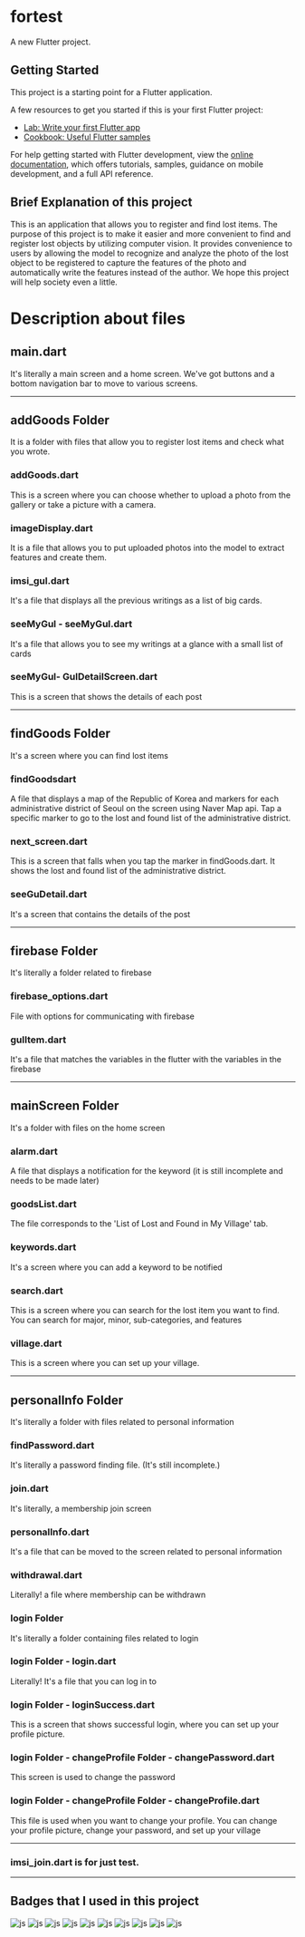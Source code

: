 # fortest

A new Flutter project.

## Getting Started

This project is a starting point for a Flutter application.

A few resources to get you started if this is your first Flutter project:

- [Lab: Write your first Flutter app](https://docs.flutter.dev/get-started/codelab)
- [Cookbook: Useful Flutter samples](https://docs.flutter.dev/cookbook)

For help getting started with Flutter development, view the
[online documentation](https://docs.flutter.dev/), which offers tutorials,
samples, guidance on mobile development, and a full API reference.

## Brief Explanation of this project

This is an application that allows you to register and find lost items.
The purpose of this project is to make it easier and more convenient to find and register lost objects by utilizing computer vision.
It provides convenience to users by allowing the model to recognize and analyze the photo of the lost object to be registered to capture the features of the photo and automatically write the features instead of the author.
We hope this project will help society even a little.

# Description about files
## main.dart
It's literally a main screen and a home screen. We've got buttons and a bottom navigation bar to move to various screens.

----------------------------------------------------
## addGoods Folder
It is a folder with files that allow you to register lost items and check what you wrote.
### addGoods.dart
This is a screen where you can choose whether to upload a photo from the gallery or take a picture with a camera.
### imageDisplay.dart
It is a file that allows you to put uploaded photos into the model to extract features and create them.
### imsi_gul.dart
It's a file that displays all the previous writings as a list of big cards.
### seeMyGul - seeMyGul.dart
It's a file that allows you to see my writings at a glance with a small list of cards
### seeMyGul- GulDetailScreen.dart
This is a screen that shows the details of each post

----------------------------------------------------
## findGoods Folder
It's a screen where you can find lost items
### findGoodsdart
A file that displays a map of the Republic of Korea and markers for each administrative district of Seoul on the screen using Naver Map api. Tap a specific marker to go to the lost and found list of the administrative district.
### next_screen.dart
This is a screen that falls when you tap the marker in findGoods.dart. It shows the lost and found list of the administrative district.
### seeGuDetail.dart
It's a screen that contains the details of the post

----------------------------------------------------
## firebase Folder
It's literally a folder related to firebase
### firebase_options.dart
File with options for communicating with firebase
### gulItem.dart
It's a file that matches the variables in the flutter with the variables in the firebase

----------------------------------------------------
## mainScreen Folder
It's a folder with files on the home screen
### alarm.dart
A file that displays a notification for the keyword (it is still incomplete and needs to be made later)
### goodsList.dart
The file corresponds to the 'List of Lost and Found in My Village' tab.
### keywords.dart
It's a screen where you can add a keyword to be notified
### search.dart
This is a screen where you can search for the lost item you want to find.
You can search for major, minor, sub-categories, and features
### village.dart
This is a screen where you can set up your village.

----------------------------------------------------
## personalInfo Folder
It's literally a folder with files related to personal information
### findPassword.dart
It's literally a password finding file. (It's still incomplete.)
### join.dart
It's literally, a membership join screen
### personalInfo.dart
It's a file that can be moved to the screen related to personal information
### withdrawal.dart
Literally! a file where membership can be withdrawn
### login Folder
It's literally a folder containing files related to login
### login Folder - login.dart
Literally! It's a file that you can log in to
### login Folder - loginSuccess.dart
This is a screen that shows successful login, where you can set up your profile picture.
### login Folder - changeProfile Folder - changePassword.dart
This screen is used to change the password
### login Folder - changeProfile Folder - changeProfile.dart
This file is used when you want to change your profile. You can change your profile picture, change your password, and set up your village

----------------------------------------------------
### imsi_join.dart is for just test.
----------------------------------------------------
## Badges that I used in this project

![js](https://img.shields.io/badge/Flutter-02569B?style=for-the-badge&logo=flutter&logoColor=white)
![js](https://img.shields.io/badge/Dart-0175C2?style=for-the-badge&logo=dart&logoColor=white)
![js](https://img.shields.io/badge/Firebase-039BE5?style=for-the-badge&logo=Firebase&logoColor=white)
![js](https://img.shields.io/badge/Powershell-2CA5E0?style=for-the-badge&logo=powershell&logoColor=white)
![js](https://img.shields.io/badge/GIT-E44C30?style=for-the-badge&logo=git&logoColor=white)
![js](https://img.shields.io/badge/Google_Cloud-4285F4?style=for-the-badge&logo=google-cloud&logoColor=white)
![js](https://img.shields.io/badge/Google-4285F4?logo=google&logoColor=fff&style=for-the-badge)
![js](https://img.shields.io/badge/Android-3DDC84?style=for-the-badge&logo=android&logoColor=white)
![js](https://img.shields.io/badge/iOS-000000?style=for-the-badge&logo=ios&logoColor=white)
![js](https://img.shields.io/badge/GitHub-100000?style=for-the-badge&logo=github&logoColor=white)


